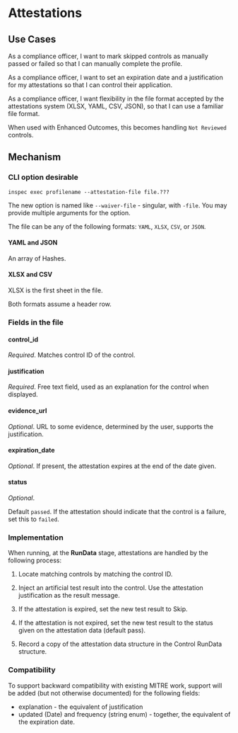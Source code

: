 # Attestations

## Use Cases

As a compliance officer,
I want to mark skipped controls as manually passed or failed
so that I can manually complete the profile.

As a compliance officer,
I want to set an expiration date and a justification for my attestations
so that I can control their application.

As a compliance officer,
I want flexibility in the file format accepted by the attestations system (XLSX, YAML, CSV, JSON),
so that I can use a familiar file format.

When used with Enhanced Outcomes, this becomes handling `Not Reviewed` controls.

## Mechanism

### CLI option desirable

`inspec exec profilename --attestation-file file.???`

The new option is named like `--waiver-file` - singular, with `-file`. You may provide multiple arguments for the option.

The file can be any of the following formats: `YAML`, `XLSX`, `CSV`, or `JSON`.

#### YAML and JSON

An array of Hashes.

#### XLSX and CSV

XLSX is the first sheet in the file.

Both formats assume a header row.

### Fields in the file

#### control_id

_Required_. Matches control ID of the control.

#### justification

_Required_. Free text field, used as an explanation for the control when displayed.

#### evidence_url

_Optional_. URL to some evidence, determined by the user, supports the justification.

#### expiration_date

_Optional_. If present, the attestation expires at the end of the date given.

#### status

_Optional_.

Default `passed`. If the attestation should indicate that the control is a failure, set this to `failed`.

### Implementation

When running, at the **RunData** stage, attestations are handled by the following process:

1. Locate matching controls by matching the control ID.

2. Inject an artificial test result into the control. Use the attestation justification as the result message.

3. If the attestation is expired, set the new test result to Skip.

4. If the attestation is not expired, set the new test result to the status given on the attestation data (default pass).

5. Record a copy of the attestation data structure in the Control RunData structure.

### Compatibility

To support backward compatibility with existing MITRE work, support will be added (but not otherwise documented) for the following fields:

* explanation - the equivalent of justification
* updated (Date) and frequency (string enum) - together, the equivalent of the expiration date.
